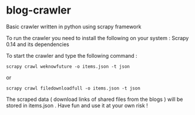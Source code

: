 blog-crawler
============

Basic crawler written in python using scrapy framework

To run the crawler you need to install the following on your system :
Scrapy 0.14 and its dependencies

To start the crawler and type the following command :

<code>scrapy crawl weknowfuture -o items.json -t json</code>

or

<code>scrapy crawl filedownloadfull -o items.json -t json</code>

The scraped data ( download links of shared files from the blogs ) will be stored in items.json .
Have fun and use it at your own risk !


